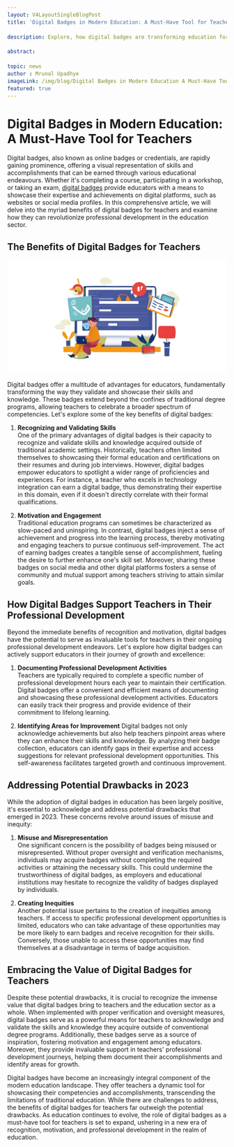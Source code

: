 ```yaml
---
layout: V4LayoutSingleBlogPost
title: 'Digital Badges in Modern Education: A Must-Have Tool for Teachers'

description: Explore, how digital badges are transforming education for teachers. Explore the benefits of digital badges, their role in professional development.

abstract: 

topic: news
author : Mrunal Upadhye
imageLink: /img/blog/Digital Badges in Modern Education A Must-Have Tool for Teachers/Featured Image.png
featured: true
---
```

# Digital Badges in Modern Education: A Must-Have Tool for Teachers

Digital badges, also known as online badges or credentials, are rapidly gaining prominence, offering a visual representation of skills and accomplishments that can be earned through various educational endeavours. Whether it's completing a course, participating in a workshop, or taking an exam, <a href="https://certifyme.online/digital-badges">digital badges</a> provide educators with a means to showcase their expertise and achievements on digital platforms, such as websites or social media profiles. In this comprehensive article, we will delve into the myriad benefits of digital badges for teachers and examine how they can revolutionize professional development in the education sector.

## The Benefits of Digital Badges for Teachers

<img class="img-fluid r-16" src="/img/blog/Digital Badges in Modern Education A Must-Have Tool for Teachers/1.png" alt="Micro-Credentials">

Digital badges offer a multitude of advantages for educators, fundamentally transforming the way they validate and showcase their skills and knowledge. These badges extend beyond the confines of traditional degree programs, allowing teachers to celebrate a broader spectrum of competencies. Let's explore some of the key benefits of digital badges:

1. <b>Recognizing and Validating Skills</b><br>
One of the primary advantages of digital badges is their capacity to recognize and validate skills and knowledge acquired outside of traditional academic settings. Historically, teachers often limited themselves to showcasing their formal education and certifications on their resumes and during job interviews. However, digital badges empower educators to spotlight a wider range of proficiencies and experiences. For instance, a teacher who excels in technology integration can earn a digital badge, thus demonstrating their expertise in this domain, even if it doesn't directly correlate with their formal qualifications.

1. <b>Motivation and Engagement</b><br>
Traditional education programs can sometimes be characterized as slow-paced and uninspiring. In contrast, digital badges inject a sense of achievement and progress into the learning process, thereby motivating and engaging teachers to pursue continuous self-improvement. The act of earning badges creates a tangible sense of accomplishment, fueling the desire to further enhance one's skill set. Moreover, sharing these badges on social media and other digital platforms fosters a sense of community and mutual support among teachers striving to attain similar goals.

## How Digital Badges Support Teachers in Their Professional Development

Beyond the immediate benefits of recognition and motivation, digital badges have the potential to serve as invaluable tools for teachers in their ongoing professional development endeavors. Let's explore how digital badges can actively support educators in their journey of growth and excellence:

1. <b>Documenting Professional Development Activities</b><br>
Teachers are typically required to complete a specific number of professional development hours each year to maintain their certification. Digital badges offer a convenient and efficient means of documenting and showcasing these professional development activities. Educators can easily track their progress and provide evidence of their commitment to lifelong learning.

1. <b>Identifying Areas for Improvement</b>
Digital badges not only acknowledge achievements but also help teachers pinpoint areas where they can enhance their skills and knowledge. By analyzing their badge collection, educators can identify gaps in their expertise and access suggestions for relevant professional development opportunities. This self-awareness facilitates targeted growth and continuous improvement.


## Addressing Potential Drawbacks in 2023

While the adoption of digital badges in education has been largely positive, it's essential to acknowledge and address potential drawbacks that emerged in 2023. These concerns revolve around issues of misuse and inequity:

1. <b>Misuse and Misrepresentation</b><br>
One significant concern is the possibility of badges being misused or misrepresented. Without proper oversight and verification mechanisms, individuals may acquire badges without completing the required activities or attaining the necessary skills. This could undermine the trustworthiness of digital badges, as employers and educational institutions may hesitate to recognize the validity of badges displayed by individuals.

1. <b>Creating Inequities</b><br>
Another potential issue pertains to the creation of inequities among teachers. If access to specific professional development opportunities is limited, educators who can take advantage of these opportunities may be more likely to earn badges and receive recognition for their skills. Conversely, those unable to access these opportunities may find themselves at a disadvantage in terms of badge acquisition.

## Embracing the Value of Digital Badges for Teachers

Despite these potential drawbacks, it is crucial to recognize the immense value that digital badges bring to teachers and the education sector as a whole. When implemented with proper verification and oversight measures, digital badges serve as a powerful means for teachers to acknowledge and validate the skills and knowledge they acquire outside of conventional degree programs. Additionally, these badges serve as a source of inspiration, fostering motivation and engagement among educators. Moreover, they provide invaluable support in teachers' professional development journeys, helping them document their accomplishments and identify areas for growth.

Digital badges have become an increasingly integral component of the modern education landscape. They offer teachers a dynamic tool for showcasing their competencies and accomplishments, transcending the limitations of traditional education. While there are challenges to address, the benefits of digital badges for teachers far outweigh the potential drawbacks. As education continues to evolve, the role of digital badges as a must-have tool for teachers is set to expand, ushering in a new era of recognition, motivation, and professional development in the realm of education.
